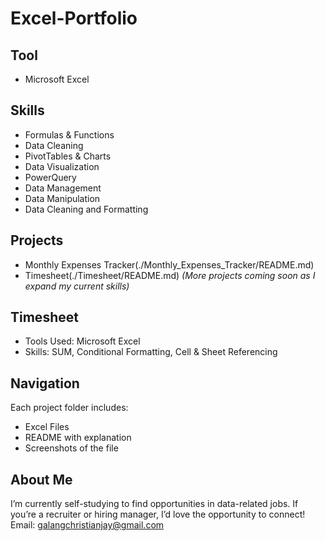 # Excel-Portfolio

## Tool
- Microsoft Excel

## Skills
- Formulas & Functions
- Data Cleaning
- PivotTables & Charts
- Data Visualization
- PowerQuery
- Data Management
- Data Manipulation
- Data Cleaning and Formatting

## Projects
- Monthly Expenses Tracker(./Monthly_Expenses_Tracker/README.md)
- Timesheet(./Timesheet/README.md)
*(More projects coming soon as I expand my current skills)*

## Timesheet
- Tools Used: Microsoft Excel
- Skills: SUM, Conditional Formatting, Cell & Sheet Referencing

## Navigation
Each project folder includes:
- Excel Files
- README with explanation
- Screenshots of the file

## About Me
I’m currently self-studying to find opportunities in data-related jobs. If you’re a recruiter or hiring manager, I’d love the opportunity to connect!
Email: galangchristianjay@gmail.com
